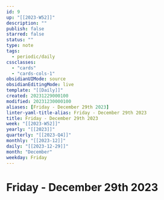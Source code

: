 ```yaml
---
id: 9
up: "[[2023-W52]]"
description: ""
publish: false
starred: false
status: ""
type: note
tags:
  - periodic/daily
cssclasses:
  - "cards"
  - "cards-cols-1"
obsidianUIMode: source
obsidianEditingMode: live
template: "[[Daily]]"
created: 20231229000100
modified: 20231230000100
aliases: [Friday - December 29th 2023]
linter-yaml-title-alias: Friday - December 29th 2023
title: Friday - December 29th 2023
week: "[[2023-W52]]"
yearly: "[[2023]]"
quarterly: "[[2023-Q4]]"
monthly: "[[2023-12]]"
daily: "[[2023-12-29]]"
month: "December"
weekday: Friday
---
```


# Friday - December 29th 2023
